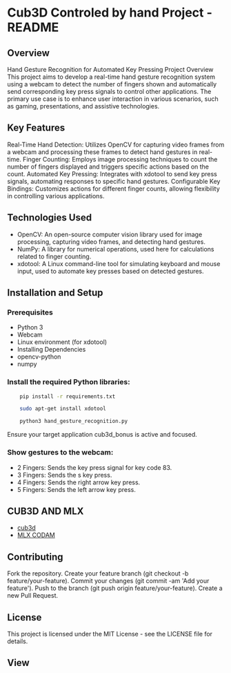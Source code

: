 # Cub3D Controled by hand Project - README

## Overview


Hand Gesture Recognition for Automated Key Pressing
Project Overview
This project aims to develop a real-time hand gesture recognition system using a webcam to detect the number of fingers shown and automatically send corresponding key press signals to control other applications. The primary use case is to enhance user interaction in various scenarios, such as gaming, presentations, and assistive technologies.

## Key Features

Real-Time Hand Detection: Utilizes OpenCV for capturing video frames from a webcam and processing these frames to detect hand gestures in real-time.
Finger Counting: Employs image processing techniques to count the number of fingers displayed and triggers specific actions based on the count.
Automated Key Pressing: Integrates with xdotool to send key press signals, automating responses to specific hand gestures.
Configurable Key Bindings: Customizes actions for different finger counts, allowing flexibility in controlling various applications.

## Technologies Used

- OpenCV: An open-source computer vision library used for image processing, capturing video frames, and detecting hand gestures.
- NumPy: A library for numerical operations, used here for calculations related to finger counting.
- xdotool: A Linux command-line tool for simulating keyboard and mouse input, used to automate key presses based on detected gestures.

## Installation and Setup
### Prerequisites
- Python 3
- Webcam
-  Linux environment (for xdotool)
- Installing Dependencies
- opencv-python
- numpy

### Install the required Python libraries:

```sh
    pip install -r requirements.txt
```

```sh
    sudo apt-get install xdotool
```
```sh
    python3 hand_gesture_recognition.py
```
Ensure your target application cub3d_bonus is active and focused.

### Show gestures to the webcam:

- 2 Fingers: Sends the key press signal for key code 83.
- 3 Fingers: Sends the s key press.
- 4 Fingers: Sends the right arrow key press.
- 5 Fingers: Sends the left arrow key press.




## CUB3D AND MLX


- [cub3d](https://github.com/eyubech/cub3d)
- [MLX CODAM](https://github.com/codam-coding-college/MLX42)



## Contributing


Fork the repository.
Create your feature branch (git checkout -b feature/your-feature).
Commit your changes (git commit -am 'Add your feature').
Push to the branch (git push origin feature/your-feature).
Create a new Pull Request.


##  License



This project is licensed under the MIT License - see the LICENSE file for details.


## View





